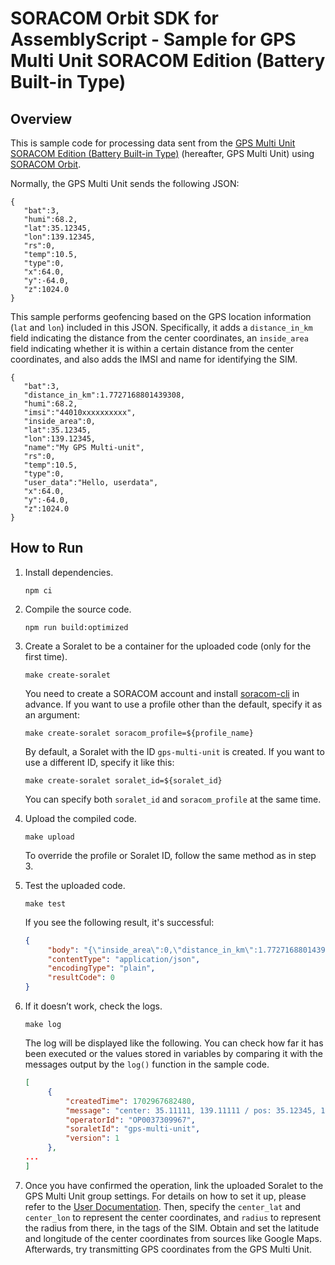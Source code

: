 # SORACOM Orbit SDK for AssemblyScript - Sample for GPS Multi Unit SORACOM Edition (Battery Built-in Type)

## Overview

This is sample code for processing data sent from the [GPS Multi Unit SORACOM Edition (Battery Built-in Type)](https://soracom.jp/store/5235/) (hereafter, GPS Multi Unit) using [SORACOM Orbit](https://soracom.jp/services/orbit/).

Normally, the GPS Multi Unit sends the following JSON:

```
{
   "bat":3,
   "humi":68.2,
   "lat":35.12345,
   "lon":139.12345,
   "rs":0,
   "temp":10.5,
   "type":0,
   "x":64.0,
   "y":-64.0,
   "z":1024.0
}
```

This sample performs geofencing based on the GPS location information (`lat` and `lon`) included in this JSON.
Specifically, it adds a `distance_in_km` field indicating the distance from the center coordinates, an `inside_area` field indicating whether it is within a certain distance from the center coordinates, and also adds the IMSI and name for identifying the SIM.

```
{
   "bat":3,
   "distance_in_km":1.7727168801439308,
   "humi":68.2,
   "imsi":"44010xxxxxxxxxx",
   "inside_area":0,
   "lat":35.12345,
   "lon":139.12345,
   "name":"My GPS Multi-unit",
   "rs":0,
   "temp":10.5,
   "type":0,
   "user_data":"Hello, userdata",
   "x":64.0,
   "y":-64.0,
   "z":1024.0
}
```

## How to Run

1. Install dependencies.
   ```
   npm ci
   ```

2. Compile the source code.
   ```
   npm run build:optimized
   ```

3. Create a Soralet to be a container for the uploaded code (only for the first time).
   ```
   make create-soralet
   ```
   You need to create a SORACOM account and install [soracom-cli](https://github.com/soracom/soracom-cli) in advance.
   If you want to use a profile other than the default, specify it as an argument:
   ```
   make create-soralet soracom_profile=${profile_name}
   ```
   By default, a Soralet with the ID `gps-multi-unit` is created. If you want to use a different ID, specify it like this:
   ```
   make create-soralet soralet_id=${soralet_id}
   ```
   You can specify both `soralet_id` and `soracom_profile` at the same time.

4. Upload the compiled code.
   ```
   make upload
   ```
   To override the profile or Soralet ID, follow the same method as in step 3.

5. Test the uploaded code.
   ```
   make test
   ```
   If you see the following result, it's successful:
   ```json
   {
        "body": "{\"inside_area\":0,\"distance_in_km\":1.7727168801439309,\"imsi\":\"44010xxxxxxxxxx\",\"name\":\"My GPS Multi-unit\",\"bat\":3,\"humi\":68.2,\"lat\":35.12345,\"lon\":139.12345,\"rs\":0,\"temp\":10.5,\"type\":0,\"x\":64.0,\"y\":-64.0,\"z\":1024.0,\"timestamp\":1702967682203,\"user_data\":\"Hello, userdata\"}",
        "contentType": "application/json",
        "encodingType": "plain",
        "resultCode": 0
   }
   ```

6. If it doesn’t work, check the logs.
   ```
   make log
   ```
   The log will be displayed like the following. You can check how far it has been executed or the values stored in variables by comparing it with the messages output by the `log()` function in the sample code.
   ```json
   [
        {
            "createdTime": 1702967682480,
            "message": "center: 35.11111, 139.11111 / pos: 35.12345, 139.12345",
            "operatorId": "OP0037309967",
            "soraletId": "gps-multi-unit",
            "version": 1
        },
   ...
   ]
   ```

7. Once you have confirmed the operation, link the uploaded Soralet to the GPS Multi Unit group settings. For details on how to set it up, please refer to the [User Documentation](https://developers.soracom.io/en/docs/orbit/configuration/).
   Then, specify the `center_lat` and `center_lon` to represent the center coordinates, and `radius` to represent the radius from there, in the tags of the SIM. Obtain and set the latitude and longitude of the center coordinates from sources like Google Maps.
   Afterwards, try transmitting GPS coordinates from the GPS Multi Unit.
